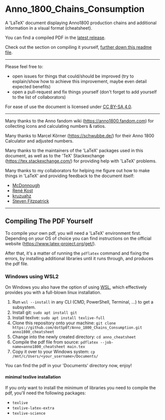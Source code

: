 # Anno_1800_Chains_Consumption
A 'LaTeX' document  displaying Anno1800 production chains and additional information in a visual format (cheatsheet).

You can find a compiled PDF in the [latest release](https://github.com/dotSp0T/Anno_1800_Chains_Consumption/releases/latest).

Check out the section on compiling it yourself, [further down this readme file](#compiling-a-pdf-yourself).

---

Please feel free to:

 - open issues for things that could/should be improved (try to explain/show how to achieve this improvement, maybe even detail expected benefits)
 - open a pull-request and fix things yourself (don't forget to add yourself to the list of collaborators)

For ease of use the document is licensed under [CC BY-SA 4.0](https://creativecommons.org/licenses/by-sa/4.0/).

---

Many thanks to the Anno fandom wiki (https://anno1800.fandom.com) for collecting icons and calculating numbers \& ratios.

Many thanks to Marcel Körner (https://schwubbe.de/) for their Anno 1800 Calculator and adjusted numbers.

Many thanks to the maintainers of the 'LaTeX' packages used in this document, as well as to the 'TeX' Stackexchange (https://tex.stackexchange.com/) for providing help with 'LaTeX' problems.

Many thanks to my collaborators for helping me figure out how to make things in 'LaTeX' and providing feedback to the document itself:

 - [McDonnough](https://github.com/McDonnough)
 - [René Kost](https://github.com/rkost)
 - [kruzuahz](https://github.com/kruzuahz)
 - [Steven Fitzpatrick](https://github.com/f1tzpatrick)

 ---

## Compiling The PDF Yourself

To compile your own pdf, you will need a 'LaTeX' environment first. Depending on your OS of choice you can find instructions on the official website (https://www.latex-project.org/get/).

After that, it's a matter of running the `pdflatex` command and fixing the errors, by installing additional libraries until it runs through, and produces the pdf file.

### Windows using WSL2

On Windows you also have the option of using [WSL](https://en.wikipedia.org/wiki/Windows_Subsystem_for_Linux), which effectively provides you with a full-blown linux installation.

1. Run `wsl --install` in any CLI (CMD, PowerShell, Terminal, ...) to get a subsystem.
2. Install git: `sudo apt install git`
3. Install texlive: `sudo apt install texlive-full`
3. Clone this repository onto your machine: `git clone https://github.com/dotSp0T/Anno_1800_Chains_Consumption.git anno1800_cheatsheet`
4. Change into the newly created directory: `cd anno_cheatsheet`
5. Compile the pdf file from source: `pdflatex --job-name=anno1800_cheatsheet main.tex`
6. Copy it over to your Windows system: `cp /mnt/c/Users/<your_username>/Documents/`

You can find the pdf in your 'Documents' directory now, enjoy!

#### minimal texlive installation

If you only want to install the minimum of libraries you need to compile the pdf, you'll need the following packages:
 - `texlive`
 - `texlive-latex-extra`
 - `texlive-science`
